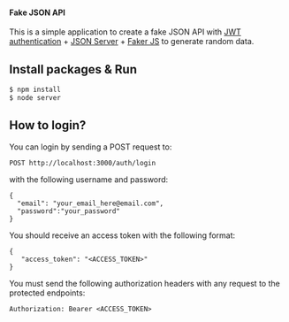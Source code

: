#### Fake JSON API

This is a simple application to create a fake JSON API with [JWT authentication](https://jwt.io/introduction/) + [JSON Server](https://github.com/typicode/json-server) + [Faker JS](https://github.com/marak/Faker.js/) to generate random data.

## Install packages & Run

```bash
$ npm install
$ node server
```

## How to login?

You can login by sending a POST request to:

```
POST http://localhost:3000/auth/login
```
with the following username and password:

```
{
  "email": "your_email_here@email.com",
  "password":"your_password"
}
```

You should receive an access token with the following format: 

```
{
   "access_token": "<ACCESS_TOKEN>"
}
```


You must send the following authorization headers with any request to the protected endpoints:

```
Authorization: Bearer <ACCESS_TOKEN>
```